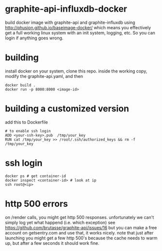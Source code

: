 # graphite-api-influxdb-docker

build docker image with graphite-api and graphite-influxdb
using http://phusion.github.io/baseimage-docker/
which means you effectively get a full working linux system with an init system, logging,
etc.  So you can login if anything goes wrong.

# building

install docker on your system, clone this repo.
inside the working copy, modify the graphite-api.yaml, and then

```
docker build .
docker run -p 8000:8000 <image-id>
```

# building a customized version

add this to Dockerfile
```
# to enable ssh login
ADD <your-ssh-key>.pub  /tmp/your_key
RUN cat /tmp/your_key >> /root/.ssh/authorized_keys && rm -f /tmp/your_key
```


# ssh login

```
docker ps # get container-id
docker inspect <container-id> # look at ip
ssh root@<ip>
```


# http 500 errors

on /render calls, you might get http 500 responses.
unfortunately we can't simply log yet what happend (i.e. which exception)
see https://github.com/brutasse/graphite-api/issues/16
but you can make a free account on getsentry.com and use that, it works nicely.
note that just after launching you might get a few http 500's because the cache needs to warm up,
but after a few seconds it should work fine.
